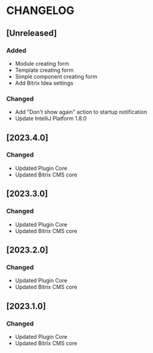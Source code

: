 # CHANGELOG

## [Unreleased]

### Added

- Module creating form
- Template creating form
- Simple component creating form
- Add Bitrix Idea settings

### Changed

- Add "Don't show again" action to startup notification
- Update IntelliJ Platform 1.8.0

## [2023.4.0]

### Changed

- Updated Plugin Core
- Updated Bitrix CMS core

## [2023.3.0]

### Changed

- Updated Plugin Core
- Updated Bitrix CMS core

## [2023.2.0]

### Changed

- Updated Plugin Core
- Updated Bitrix CMS core

## [2023.1.0]

### Changed

- Updated Plugin Core
- Updated Bitrix CMS core